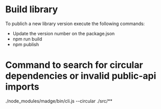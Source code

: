 # Build library
To publich a new library version execute the following commands:
* Update the version number on the package.json
* npm run build
* npm publish

# Command to search for circular dependencies or invalid public-api imports
./node_modules/madge/bin/cli.js --circular ./src/**
